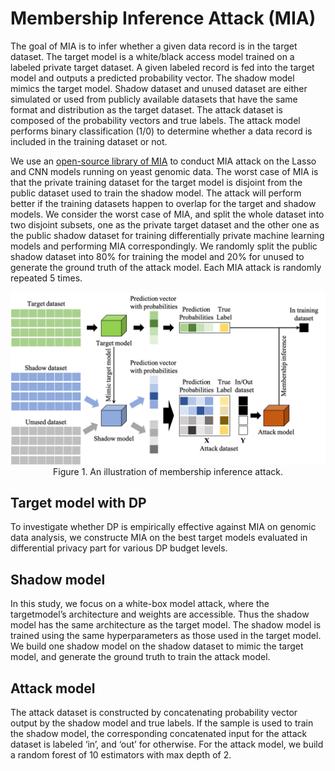 # Membership Inference Attack (MIA)
The goal of MIA is to infer whether a given data record is in the target dataset. The target model is a white/black access model trained on a labeled private target dataset. A given labeled record is fed into the target model and outputs a predicted probability vector. The shadow model mimics the target model. Shadow dataset and unused dataset are either simulated or used from publicly available datasets that have the same format and distribution as the target dataset. The attack dataset is composed of the probability vectors and true labels. The attack model performs binary classification (1/0) to determine whether a data record is included in the training dataset or not.

We use an [open-source library of MIA](https://github.com/spring-epfl/mia) to conduct MIA attack on the Lasso and CNN models running on yeast genomic data. The worst case of MIA is that the private training dataset for the target model is disjoint from the public dataset used to train the shadow model. The attack will perform better if the training datasets happen to overlap for the target and shadow models. We consider the worst case of MIA, and split the whole dataset into two disjoint subsets, one as the private target dataset and the other one as the public shadow dataset for training differentially
private machine learning models and performing MIA correspondingly. We randomly split the public shadow dataset into 80% for training the model and 20% for unused to generate the ground truth of the attack model. Each MIA attack is randomly repeated 5 times.

<div align="center">
<img src="overview-of-mia.png" width="700" />
Figure 1. An illustration of membership inference attack.
</div>

## Target model with DP
To investigate whether DP is empirically effective against MIA on genomic data analysis, we constructe MIA on the best target models evaluated in differential privacy part for various DP budget levels. 

## Shadow model
In this study, we focus on a white-box model attack, where the targetmodel’s architecture and weights are accessible. Thus the shadow model has the same architecture as the target model. The shadow model is trained using the same hyperparameters as those used in the target model. We build one shadow model on the shadow dataset to mimic the target model, and generate the ground truth to train the attack model.

## Attack model
The attack dataset is constructed by concatenating probability vector output by the shadow model and true labels. If the sample is used to train the shadow model, the corresponding concatenated input for the attack dataset is labeled ‘in’, and ‘out’ for otherwise. For the attack model, we build a random forest of 10 estimators with max depth of 2.

